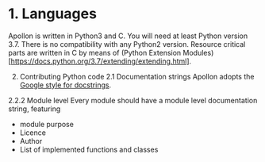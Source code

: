# 1. Languages
Apollon is written in Python3 and C. 
You will need at least Python version 3.7. There is no compatibility with any
Python2 version.
Resource critical parts are written in C by means of (Python Extension Modules)[https://docs.python.org/3.7/extending/extending.html].

2. Contributing Python code
2.1 Documentation strings
Apollon adopts the [Google style for docstrings](https://google.github.io/styleguide/pyguide.html#comments).

2.2.2 Module level
Every module should have a module level documentation string, featuring
* module purpose
* Licence
* Author
* List of implemented functions and classes
